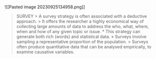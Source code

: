 ![[Pasted image 20230925134958.png]]
> SURVEY > A survey strategy is often associated with a deductive approach. > It offers the researcher a highly economical way of collecting large amounts of data to address the who, what, where, when and how of any given topic or issue. * This strategy can generate both rich (words) and statistical data. » Surveys involve sampling a representative proportion of the population. > Surveys often produce quantitative data that can be analysed empirically, to examine causative variables.